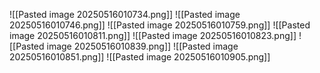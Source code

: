 ![[Pasted image 20250516010734.png]]
![[Pasted image 20250516010746.png]]
![[Pasted image 20250516010759.png]]
![[Pasted image 20250516010811.png]]
![[Pasted image 20250516010823.png]]
![[Pasted image 20250516010839.png]]
![[Pasted image 20250516010851.png]]
![[Pasted image 20250516010905.png]]
